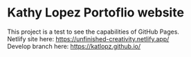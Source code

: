 # Kathy Lopez Portoflio website

This project is a test to see the capabilities of GitHub Pages.  
Netlify site here: https://unfinished-creativity.netlify.app/  
Develop branch here: https://katlopz.github.io/
